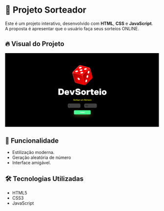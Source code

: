 # 🎲 Projeto Sorteador 

Este é um projeto interativo, desenvolvido com **HTML**, **CSS** e **JavaScript**.  
A proposta é apresentar que o usuário faça seus sorteios ONLINE.

## 🔥 Visual do Projeto

<p align="center">
<img src="/assets/print-sorteio.png" width="700"/>
</p>

## 🚀 Funcionalidade

- Estilização moderna.
- Geração aleatória de número
- Interface amigável.

## 🛠 Tecnologias Utilizadas

- HTML5
- CSS3
- JavaScript
